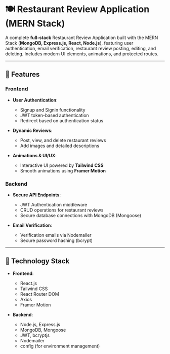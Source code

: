 # 🍽️ Restaurant Review Application (MERN Stack)

A complete **full-stack** Restaurant Review Application built with the MERN Stack (**MongoDB, Express.js, React, Node.js**), featuring user authentication, email verification, restaurant review posting, editing, and deleting. Includes modern UI elements, animations, and protected routes.

---

## 🌟 Features

### Frontend

- **User Authentication**:
  - Signup and Signin functionality
  - JWT token-based authentication
  - Redirect based on authentication status

- **Dynamic Reviews**:
  - Post, view, and delete restaurant reviews
  - Add images and detailed descriptions

- **Animations & UI/UX**:
  - Interactive UI powered by **Tailwind CSS**
  - Smooth animations using **Framer Motion**

### Backend

- **Secure API Endpoints**:
  - JWT Authentication middleware
  - CRUD operations for restaurant reviews
  - Secure database connections with MongoDB (Mongoose)

- **Email Verification**:
  - Verification emails via Nodemailer
  - Secure password hashing (bcrypt)

---

## 🚀 Technology Stack

- **Frontend**:
  - React.js
  - Tailwind CSS
  - React Router DOM
  - Axios
  - Framer Motion

- **Backend**:
  - Node.js, Express.js
  - MongoDB, Mongoose
  - JWT, bcryptjs
  - Nodemailer
  - config (for environment management)